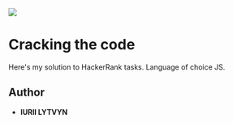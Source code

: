 ![](https://hrcdn.net/hackerrank/assets/styleguide/logo_wordmark-13074b67abceb42ce8fd38bdeaac6926.svg)

# Cracking the code
Here's my solution to HackerRank tasks. Language of choice JS.

## Author

* **IURII LYTVYN**

